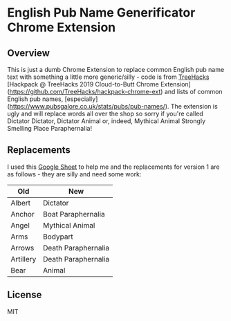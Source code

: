 # English Pub Name Generificator Chrome Extension

## Overview
This is just a dumb Chrome Extension to replace common English pub name text with something a little more generic/silly - code is from [TreeHacks](https://www.treehacks.com/) [Hackpack @ TreeHacks 2019 Cloud-to-Butt Chrome Extension] (https://github.com/TreeHacks/hackpack-chrome-ext) and lists of common English pub names, [especially] (https://www.pubsgalore.co.uk/stats/pubs/pub-names/). The extension is ugly and will replace words all over the shop so sorry if you're called Dictator Dictator, Dictator Animal or, indeed, Mythical Animal Strongly Smelling Place Paraphernalia!

## Replacements
I used this [Google Sheet](https://docs.google.com/spreadsheets/d/1U0PUWbHSyKcI_5kytN0jn-_t79_WeC9tLUDOpoSNAUA/edit?usp=sharing) to help me and the replacements for version 1 are as follows - they are silly and need some work:

|  Old | New |
| --- | --- |
|  Albert | Dictator |
|  Anchor | Boat Paraphernalia |
|  Angel | Mythical Animal |
|  Arms | Bodypart |
|  Arrows | Death Paraphernalia |
|  Artillery | Death Paraphernalia |
|  Bear | Animal |

## License
MIT
